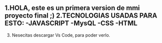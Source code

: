 1.HOLA, este es un primera version de mmi proyecto final ;)
2.TECNOLOGIAS USADAS PARA ESTO:
-JAVASCRIPT
-MysQL
-CSS
-HTML
-----------------------------------------------------------------------
3. Nesecitas descargar Vs Code, para poder verlo.
